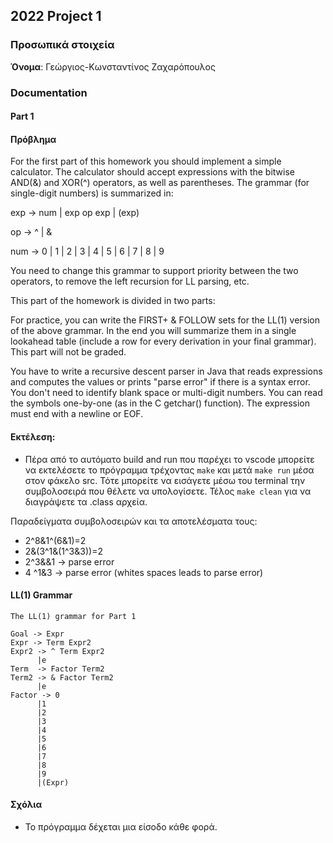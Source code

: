 ## 2022 Project 1

### Προσωπικά στοιχεία

__Όνομα__: Γεώργιος-Κωνσταντίνος Ζαχαρόπουλος

### Documentation
#### Part 1

#### Πρόβλημα

For the first part of this homework you should implement a simple calculator. The calculator should accept expressions with the bitwise AND(&) and XOR(^) operators, as well as parentheses. The grammar (for single-digit numbers) is summarized in:

exp -> num | exp op exp | (exp)

op -> ^ | &

num -> 0 | 1 | 2 | 3 | 4 | 5 | 6 | 7 | 8 | 9

You need to change this grammar to support priority between the two operators, to remove the left recursion for LL parsing, etc.

This part of the homework is divided in two parts:

For practice, you can write the FIRST+ & FOLLOW sets for the LL(1) version of the above grammar. In the end you will summarize them in a single lookahead table (include a row for every derivation in your final grammar). This part will not be graded.

You have to write a recursive descent parser in Java that reads expressions and computes the values or prints "parse error" if there is a syntax error. You don't need to identify blank space or multi-digit numbers. You can read the symbols one-by-one (as in the C getchar() function). The expression must end with a newline or EOF.

#### Εκτέλεση:
* Πέρα από το αυτόματο build and run που παρέχει το vscode μπορείτε να εκτελέσετε το πρόγραμμα τρέχοντας `make` και μετά `make run` μέσα στον φάκελο src. Τότε μπορείτε να εισάγετε μέσω του terminal την συμβολοσειρά που θέλετε να υπολογίσετε. Τέλος `make clean` για να διαγράψετε τα .class αρχεία.

Παραδείγματα συμβολοσειρών και τα αποτελέσματα τους:

* 2^8&1^(6&1)=2
* 2&(3^1&(1^3&3))=2
* 2^3&&1 -> parse error
* 4 ^1&3 -> parse error (whites spaces leads to parse error)

#### LL(1) Grammar

    The LL(1) grammar for Part 1

    Goal -> Expr
    Expr -> Term Expr2
    Expr2 -> ^ Term Expr2 
          |e
    Term  -> Factor Term2
    Term2 -> & Factor Term2
          |e
    Factor -> 0
          |1 
          |2 
          |3 
          |4 
          |5 
          |6 
          |7 
          |8 
          |9 
          |(Expr)

#### Σχόλια
* Το πρόγραμμα δέχεται μια είσοδο κάθε φορά.




